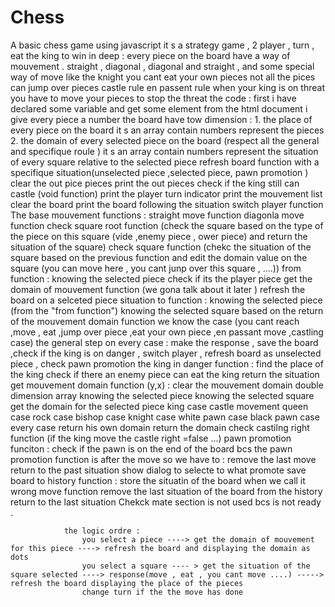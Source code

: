# Chess
A basic chess game using javascript
it s a strategy game , 2 player , turn , eat the king to win
                in deep :
                    every piece on the board have a way of mouvement . straight , diagonal , diagonal and straight , and some special way of move like the knight
                    you cant eat your own pieces
                    not all the pices can jump over pieces
                    castle rule
                    en passent rule
                    when your king is on threat you have to move your pieces to stop the threat
                the code :
                    first i have declared some variable and get some element from the html document
                    i give every piece a number 
                    the board have tow dimension :
                        1. the place of every piece on the board 
                            it s an array contain numbers represent the pieces
                        2. the domain of every selected piece on the board (respect all the general and specifique roule ) 
                            it s an array contain numbers represent the situation of every square relative to the selected piece 
                    refresh board function with a specifique situation(unselected piece ,selected piece, pawn promotion )
                        clear the out pice pieces
                        print the out pieces 
                        check if the king still can castle (void function)
                        print the player turn indicator
                        print the mouvement list 
                        clear the board 
                        print the board following the situation 
                    switch player function
                    The base mouvement functions :
                        straight move function 
                        diagonla move function
                    check square root function (check the square based on the type of the piece on this square (vide ,enemy piece , ower piece) and return the situation of the square)
                    check square function (chekc the situation of the square based on the previous function and edit the domain value on the square (you can move here , you cant junp over this square , ....))
                    from function :
                        knowing the selected piece 
                        check if its the player piece 
                        get the domain of mouvement function (we gona talk about it later )
                        refresh the board on a selceted piece situation
                    to function :
                        knowing the selected piece (from the "from function")
                        knowing the selected square 
                        based on the return of the mouvement domain function we know the case (you cant reach ,move , eat ,jump over piece ,eat your own piece ,en passant move ,castling case)
                        the general step on every case :
                             make the response , save the board ,check if the king is on danger , switch player , refresh board as unselected piece , check pawn promotion
                    the king in danger function :
                        find the place of the king 
                        check if there an enemy piece can eat the king 
                        return the situation 
                    get mouvement domain function (y,x) :
                        clear the mouvement domain double dimension array
                        knowing the selected piece 
                        knowing the selected square 
                        get the domain for the selected piece 
                            king case 
                                castle 
                                movement 
                            queen case
                            rock case
                            bishop case
                            knight case
                            white pawn case
                            black pawn case
                        every case return his own domain 
                        return the domain
                    check castilng right function (if the king move the castle right =false ...)
                    pawn promotion funciton :
                        check if the pawn is on the end of the board 
                        bcs the pawn promotion function is after the move so we have to :
                            remove the last move
                            return to the past situation 
                        show dialog to selecte to what promote
                    save board to history function :
                        store the situatin of the board when we call it
                    wrong move function 
                        remove the last situation of the board from the history
                        return to the last situation 
                    Chekck mate section is not used bcs is not ready .                   


                the logic ordre :
                    you select a piece ----> get the domain of mouvement for this piece ----> refresh the board and displaying the domain as dots
                    you select a square ---- > get the situation of the square selected ----> response(move , eat , you cant move ....) -----> refresh the board displaying the place of the pieces
                    change turn if the the move has done
